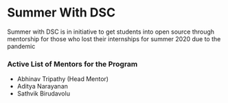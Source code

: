 # Summer With DSC
Summer with DSC is in initiative to get students into open source through mentorship for those who lost their internships for summer 2020 due to the pandemic

### Active List of Mentors for the Program
- Abhinav Tripathy (Head Mentor)
- Aditya Narayanan 
- Sathvik Birudavolu 

